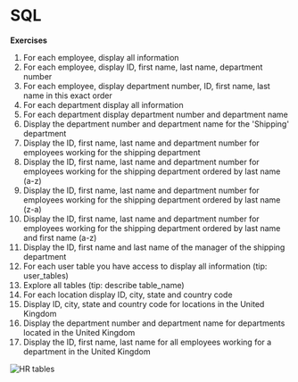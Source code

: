 # SQL

**Exercises**

1. For each employee, display all information
2. For each employee, display ID, first name, last name, department number
3. For each employee, display department number, ID, first name, last name in this exact order
4. For each department display all information
5. For each department display department number and department name
6. Display the department number and department name for the 'Shipping' department
7. Display the ID, first name, last name and department number for employees working for the shipping department
8. Display the ID, first name, last name and department number for employees working for the shipping department ordered by last name (a-z)
9. Display the ID, first name, last name and department number for employees working for the shipping department ordered by last name (z-a)
10. Display the ID, first name, last name and department number for employees working for the shipping department ordered by last name and first name (a-z)
11. Display the ID, first name and last name of the manager of the shipping department
12. For each user table you have access to display all information  (tip: user_tables)
13. Explore all tables (tip: describe table_name)  
14. For each location display ID, city, state and country code
15. Display ID, city, state and country code for locations in the United Kingdom
16. Display the department number and department name for departments located in the United Kingdom
17. Display the ID, first name, last name for all employees working for a department in the United Kingdom

![HR tables](../setup-files-oracle/hrtables.gif)


